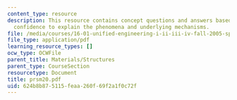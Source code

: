 ```yaml
---
content_type: resource
description: This resource contains concept questions and answers based on level of
  confidence to explain the phenomena and underlying mechanisms.
file: /media/courses/16-01-unified-engineering-i-ii-iii-iv-fall-2005-spring-2006/624b8b875115feaa260f69f2a1f0c72f_prsm20.pdf
file_type: application/pdf
learning_resource_types: []
ocw_type: OCWFile
parent_title: Materials/Structures
parent_type: CourseSection
resourcetype: Document
title: prsm20.pdf
uid: 624b8b87-5115-feaa-260f-69f2a1f0c72f
---
```

